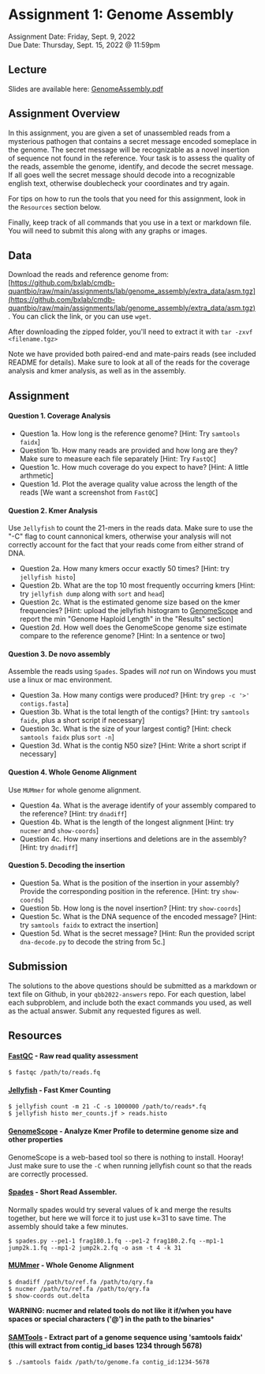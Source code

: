 # Assignment 1: Genome Assembly
Assignment Date: Friday, Sept. 9, 2022 <br>
Due Date: Thursday, Sept. 15, 2022 @ 11:59pm <br>

## Lecture

Slides are available here: [GenomeAssembly.pdf](https://github.com/bxlab/cmdb-quantbio/raw/main/assignments/lab/genome_assembly/slides_asynchronous_or_livecoding_resources/GenomeAssembly.pdf)

## Assignment Overview

In this assignment, you are given a set of unassembled reads from a mysterious pathogen that contains a
secret message encoded someplace in the genome. The secret message will be recognizable as a novel insertion of sequence not found in the reference. Your task is to assess the quality of the reads, assemble the genome, identify, and decode the secret message. If all goes well the secret message should decode into a recognizable english text, otherwise doublecheck your coordinates and try again.

For tips on how to run the tools that you need for this assignment, look in the `Resources` section below.

Finally, keep track of all commands that you use in a text or markdown file. You will need to submit this along with any graphs or images.

## Data

Download the reads and reference genome from:
[https://github.com/bxlab/cmdb-quantbio/raw/main/assignments/lab/genome_assembly/extra_data/asm.tgz](https://github.com/bxlab/cmdb-quantbio/raw/main/assignments/lab/genome_assembly/extra_data/asm.tgz). You can click the link, or you can use `wget`.

After downloading the zipped folder, you'll need to extract it with `tar -zxvf <filename.tgz>`

Note we have provided both paired-end and mate-pairs reads (see included README for details).
Make sure to look at all of the reads for the coverage analysis and kmer analysis, as well as in the assembly.

## Assignment

#### Question 1. Coverage Analysis

- Question 1a. How long is the reference genome? [Hint: Try `samtools faidx`]
- Question 1b. How many reads are provided and how long are they? Make sure to measure each file separately [Hint: Try `FastQC`]
- Question 1c. How much coverage do you expect to have? [Hint: A little arthmetic]
- Question 1d. Plot the average quality value across the length of the reads [We want a screenshot from `FastQC`]

#### Question 2. Kmer Analysis

Use `Jellyfish` to count the 21-mers in the reads data. Make sure to use the "-C" flag to count cannonical kmers,
otherwise your analysis will not correctly account for the fact that your reads come from either strand of DNA.

- Question 2a. How many kmers occur exactly 50 times? [Hint: try `jellyfish histo`]
- Question 2b. What are the top 10 most frequently occurring kmers [Hint: try `jellyfish dump` along with `sort` and `head`]
- Question 2c. What is the estimated genome size based on the kmer frequencies? [Hint: upload the jellyfish histogram to [GenomeScope](http://genomescope.org) and report the min "Genome Haploid Length" in the "Results" section]
- Question 2d. How well does the GenomeScope genome size estimate compare to the reference genome? [Hint: In a sentence or two]

#### Question 3. De novo assembly

Assemble the reads using `Spades`. Spades will *not* run on Windows you must use a linux or mac environment.

- Question 3a. How many contigs were produced? [Hint: try `grep -c '>' contigs.fasta`]
- Question 3b. What is the total length of the contigs? [Hint: try `samtools faidx`, plus a short script if necessary]
- Question 3c. What is the size of your largest contig? [Hint: check `samtools faidx` plus `sort -n`]
- Question 3d. What is the contig N50 size? [Hint: Write a short script if necessary]

#### Question 4. Whole Genome Alignment

Use `MUMmer` for whole genome alignment.

- Question 4a. What is the average identify of your assembly compared to the reference? [Hint: try `dnadiff`]
- Question 4b. What is the length of the longest alignment [Hint: try `nucmer` and `show-coords`]
- Question 4c. How many insertions and deletions are in the assembly? [Hint: try `dnadiff`]

#### Question 5. Decoding the insertion

- Question 5a. What is the position of the insertion in your assembly? Provide the corresponding position in the reference. [Hint: try `show-coords`]
- Question 5b. How long is the novel insertion? [Hint: try `show-coords`]
- Question 5c. What is the DNA sequence of the encoded message? [Hint: try `samtools faidx` to extract the insertion]
- Question 5d. What is the secret message? [Hint: Run the provided script `dna-decode.py` to decode the string from 5c.]


## Submission

The solutions to the above questions should be submitted as a markdown or text file on Github, in your `qbb2022-answers` repo. For each question, label each subproblem, and include both the exact commands you used, as well as the actual answer. Submit any requested figures as well. 


## Resources

#### [FastQC](http://www.bioinformatics.babraham.ac.uk/projects/fastqc/) - Raw read quality assessment

```
$ fastqc /path/to/reads.fq
```

#### [Jellyfish](http://www.genome.umd.edu/jellyfish.html) - Fast Kmer Counting

```
$ jellyfish count -m 21 -C -s 1000000 /path/to/reads*.fq
$ jellyfish histo mer_counts.jf > reads.histo
```

#### [GenomeScope](http://www.genomescope.org/) - Analyze Kmer Profile to determine genome size and other properties

GenomeScope is a web-based tool so there is nothing to install. Hooray! Just make sure to use the `-C` when running jellyfish count so that the reads are correctly processed.

####  [Spades](http://cab.spbu.ru/software/spades/) - Short Read Assembler.

Normally spades would try several values of k and merge the results together, but here we will force it to just use k=31 to save time. The assembly should take a few minutes.

```
$ spades.py --pe1-1 frag180.1.fq --pe1-2 frag180.2.fq --mp1-1 jump2k.1.fq --mp1-2 jump2k.2.fq -o asm -t 4 -k 31
```

#### [MUMmer](http://mummer.sourceforge.net/) - Whole Genome Alignment

```
$ dnadiff /path/to/ref.fa /path/to/qry.fa
$ nucmer /path/to/ref.fa /path/to/qry.fa
$ show-coords out.delta
```

**WARNING: nucmer and related tools do not like it if/when you have spaces or special characters ('@') in the path to the binaries***

#### [SAMTools](http://www.htslib.org/) - Extract part of a genome sequence using 'samtools faidx' (this will extract from contig_id bases 1234 through 5678)

```
$ ./samtools faidx /path/to/genome.fa contig_id:1234-5678
```
